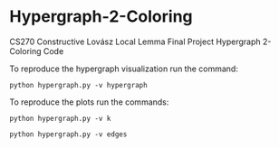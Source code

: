# Hypergraph-2-Coloring
CS270 Constructive Lovász Local Lemma Final Project Hypergraph 2-Coloring Code

To reproduce the hypergraph visualization run the command:

`python hypergraph.py -v hypergraph`



To reproduce the plots run the commands:

`python hypergraph.py -v k`

`python hypergraph.py -v edges`
